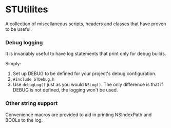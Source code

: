 STUtilites
==========

A collection of miscellaneous scripts, headers and classes that have proven to be useful.

### Debug logging

It is invariably useful to have log statements that print only for debug builds.

Simply:

1. Set up DEBUG to be defined for your project's debug configuration.
2. `#include STDebug.h`
3. Use `debugLog()` just as you would `NSLog()`. The only difference is that if DEBUG is not defined, the logging won't be used.

### Other string support

Convenience macros are provided to aid in printing NSIndexPath and BOOLs to the log.
